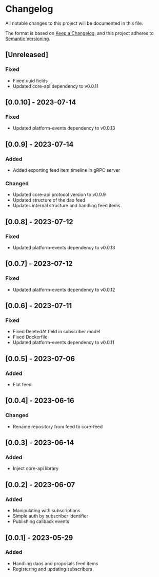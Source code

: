 # Changelog

All notable changes to this project will be documented in this file.

The format is based on [Keep a Changelog](https://keepachangelog.com/en/1.0.0/), and this project adheres
to [Semantic Versioning](https://semver.org/spec/v2.0.0.html).

## [Unreleased]

### Fixed
- Fixed uuid fields
- Updated core-api dependency to v0.0.11

## [0.0.10] - 2023-07-14

### Fixed
- Updated platform-events dependency to v0.0.13

## [0.0.9] - 2023-07-14

### Added
- Added exporting feed item timeline in gRPC server

### Changed
- Updated core-api protocol version to v0.0.9
- Updated structure of the dao feed
- Updates internal structure and handling feed items

## [0.0.8] - 2023-07-12

### Fixed
- Updated platform-events dependency to v0.0.13

## [0.0.7] - 2023-07-12

### Fixed
- Updated platform-events dependency to v0.0.12

## [0.0.6] - 2023-07-11

### Fixed
- Fixed DeletedAt field in subscriber model
- Fixed Dockerfile
- Updated platform-events dependency to v0.0.11

## [0.0.5] - 2023-07-06

### Added
- Flat feed

## [0.0.4] - 2023-06-16

### Changed
- Rename repository from feed to core-feed

## [0.0.3] - 2023-06-14

### Added
- Inject core-api library

## [0.0.2] - 2023-06-07

### Added
- Manipulating with subscriptions
- Simple auth by subscriber identifier
- Publishing callback events

## [0.0.1] - 2023-05-29

### Added
- Handling daos and proposals feed items
- Registering and updating subscribers
